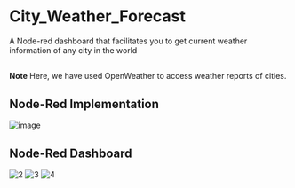 # City_Weather_Forecast
A Node-red dashboard that facilitates you to get current weather information of any city in the world
## 
**Note** Here, we have used OpenWeather to access weather reports of cities.
## 
## Node-Red Implementation

![image](https://github.com/Sithminii/City_Weather_Forecast/assets/129846300/bdc6a1ca-78e1-4d89-97e1-4297ece3bb91)


## Node-Red Dashboard

![2](https://github.com/Sithminii/City_Weather_Forecast/assets/129846300/a31346f9-16e2-418a-87be-a3f7ea499a6c)
![3](https://github.com/Sithminii/City_Weather_Forecast/assets/129846300/0bc08c61-7608-4865-8f73-90818e39ccb0)
![4](https://github.com/Sithminii/City_Weather_Forecast/assets/129846300/c39852e6-bc3f-4f13-9548-b0ac2a1682e1)

